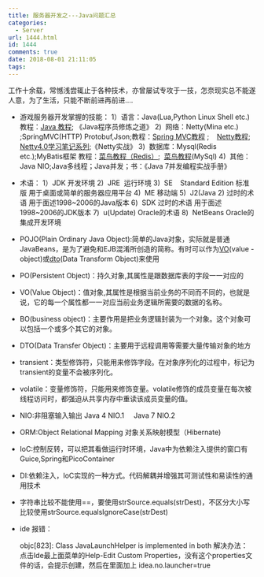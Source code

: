 ```yaml
---
title: 服务器开发之---Java问题汇总
categories:
  - Server
url: 1444.html
id: 1444
comments: true
date: 2018-08-01 21:11:05
tags:
---
```


工作十余载，常憾浅尝辄止于各种技术，亦曾屡试专攻于一技，怎奈现实总不能遂人意，为了生活，只能不断前进再前进....

*   游戏服务器开发掌握的技能： 1）语言：Java(Lua,Python Linux Shell etc.) 教程：[Java 教程](http://www.runoob.com/java/java-tutorial.html); 《Java程序员修炼之道》 2)  网络：Netty(Mina etc.) ;SpringMVC(HTTP) Protobuf,Json;教程：[Spring MVC教程](https://www.yiibai.com/spring_mvc/) ;    [Netty教程](https://www.yiibai.com/netty/); [Netty4.0学习笔记系列](https://blog.csdn.net/u013252773?t=1);《Netty实战》 3)  数据库：Mysql(Redis etc.);MyBatis框架 教程：[菜鸟教程（Redis）](http://www.runoob.com/redis/redis-tutorial.html);  [菜鸟教程](http://www.runoob.com/mysql/mysql-tutorial.html)(MySql) 4)  其他：Java NIO;Java多线程；Java并发；书：《Java 7并发编程实战手册》
*   术语： 1）JDK 开发环境 2)  JRE  运行环境 3)  SE    Standard Edition 标准版 用于桌面或简单的服务器应用平台 4)  ME 移动端 5)  J2(Java 2) 过时的术语 用于面述1998~2006的Java版本 6)  SDK 过时的术语 用于面述1998~2006的JDK版本 7)  u(Update) Oracle的术语 8)  NetBeans Oracle的集成开发环境
*   POJO(Plain Ordinary Java Object):简单的Java对象，实际就是普通JavaBeans，是为了避免和EJB混淆所创造的简称。有时可以作为[VO](https://baike.baidu.com/item/VO)(value -object)或[dto](https://baike.baidu.com/item/dto/16016821)(Data Transform Object)来使用
*   PO(Persistent Object)：持久对象,其属性是跟数据库表的字段一一对应的
*   VO(Value Object)：值对象,其属性是根据当前业务的不同而不同的，也就是说，它的每一个属性都一一对应当前业务逻辑所需要的数据的名称。
*   BO(business object)：主要作用是把业务逻辑封装为一个对象。这个对象可以包括一个或多个其它的对象。
*   DTO(Data Transfer Object)：主要用于远程调用等需要大量传输对象的地方
*   transient：类型修饰符，只能用来修饰字段。在对象序列化的过程中，标记为transient的变量不会被序列化。
*   volatile：变量修饰符，只能用来修饰变量。volatile修饰的成员变量在每次被线程访问时，都强迫从共享内存中重读该成员变量的值。
*   NIO:非阻塞输入输出 Java 4 NIO.1     Java 7 NIO.2
*   ORM:Object Relational Mapping 对象关系映射模型（Hibernate)
*   IoC:控制反转，可以把其看做运行时环境，Java中为依赖注入提供的窗口有Guice,Spring和PicoContainer
*   DI:依赖注入，IoC实现的一种方式。代码解耦并增强其可测试性和易读性的通用技术
*   字符串比较不能使用==，要使用strSource.equals(strDest)，不区分大小写比较使用strSource.equalsIgnoreCase(strDest)
*   ide 报错：
    
    objc\[823\]: Class JavaLaunchHelper is implemented in both 
    解决办法：
    点击Ide最上面菜单的Help-Edit Custom Properties，没有这个properties文件的话，会提示创建，然后在里面加上
    idea.no.launcher=true